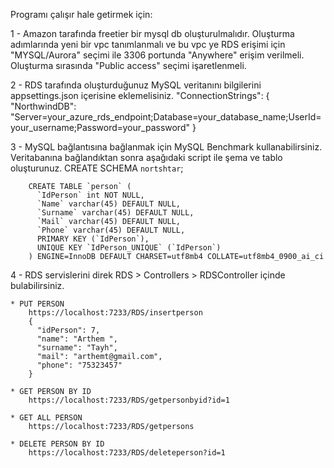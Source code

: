 ﻿Programı çalışır hale getirmek için:

1 - Amazon tarafında freetier bir mysql db oluşturulmalıdır.
    Oluşturma adımlarında yeni bir vpc tanımlanmalı ve bu vpc ye RDS erişimi için "MYSQL/Aurora" seçimi ile 3306 portunda "Anywhere" erişim verilmeli.
    Oluşturma sırasında "Public access" seçimi işaretlenmeli.

2 - RDS tarafında oluşturduğunuz MySQL veritanını bilgilerini appsettings.json içerisine eklemelisiniz.
    "ConnectionStrings": {
       "NorthwindDB": "Server=your_azure_rds_endpoint;Database=your_database_name;UserId=your_username;Password=your_password"
    }

3 - MySQL bağlantısına bağlanmak için MySQL Benchmark kullanabilirsiniz.
    Veritabanına bağlandıktan sonra aşağıdaki script ile şema ve tablo oluşturunuz.
        CREATE SCHEMA `nortshtar`;     
    
        CREATE TABLE `person` (
          `IdPerson` int NOT NULL,
          `Name` varchar(45) DEFAULT NULL,
          `Surname` varchar(45) DEFAULT NULL,
          `Mail` varchar(45) DEFAULT NULL,
          `Phone` varchar(45) DEFAULT NULL,
          PRIMARY KEY (`IdPerson`),
          UNIQUE KEY `IdPerson_UNIQUE` (`IdPerson`)
        ) ENGINE=InnoDB DEFAULT CHARSET=utf8mb4 COLLATE=utf8mb4_0900_ai_ci

4 - RDS servislerini direk RDS > Controllers > RDSController içinde bulabilirsiniz.
    
    * PUT PERSON
        https://localhost:7233/RDS/insertperson
        {
          "idPerson": 7,
          "name": "Arthem ",
          "surname": "Tayh",
          "mail": "arthemt@gmail.com",
          "phone": "75323457"
        }

    * GET PERSON BY ID
        https://localhost:7233/RDS/getpersonbyid?id=1

    * GET ALL PERSON
        https://localhost:7233/RDS/getpersons 

    * DELETE PERSON BY ID
        https://localhost:7233/RDS/deleteperson?id=1